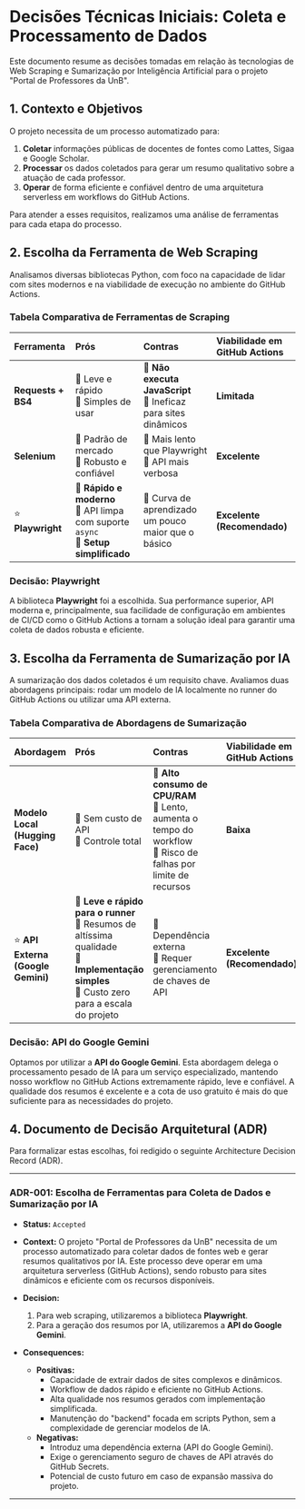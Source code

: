 # Decisões Técnicas Iniciais: Coleta e Processamento de Dados

Este documento resume as decisões tomadas em relação às tecnologias de Web Scraping e Sumarização por Inteligência Artificial para o projeto "Portal de Professores da UnB".

## 1. Contexto e Objetivos

O projeto necessita de um processo automatizado para:
1.  **Coletar** informações públicas de docentes de fontes como Lattes, Sigaa e Google Scholar.
2.  **Processar** os dados coletados para gerar um resumo qualitativo sobre a atuação de cada professor.
3.  **Operar** de forma eficiente e confiável dentro de uma arquitetura serverless em workflows do GitHub Actions.

Para atender a esses requisitos, realizamos uma análise de ferramentas para cada etapa do processo.

## 2. Escolha da Ferramenta de Web Scraping

Analisamos diversas bibliotecas Python, com foco na capacidade de lidar com sites modernos e na viabilidade de execução no ambiente do GitHub Actions.

### Tabela Comparativa de Ferramentas de Scraping

| Ferramenta | Prós | Contras | Viabilidade em GitHub Actions |
| :--- | :--- | :--- | :--- |
| **Requests + BS4** | 🔹 Leve e rápido<br>🔹 Simples de usar | 🔸 **Não executa JavaScript**<br>🔸 Ineficaz para sites dinâmicos | **Limitada** |
| **Selenium** | 🔹 Padrão de mercado<br>🔹 Robusto e confiável | 🔸 Mais lento que Playwright<br>🔸 API mais verbosa | **Excelente** |
| ⭐ **Playwright** | 🔹 **Rápido e moderno**<br>🔹 API limpa com suporte `async`<br>🔹 **Setup simplificado** | 🔸 Curva de aprendizado um pouco maior que o básico | **Excelente (Recomendado)** |

### Decisão: Playwright

A biblioteca **Playwright** foi a escolhida. Sua performance superior, API moderna e, principalmente, sua facilidade de configuração em ambientes de CI/CD como o GitHub Actions a tornam a solução ideal para garantir uma coleta de dados robusta e eficiente.

## 3. Escolha da Ferramenta de Sumarização por IA

A sumarização dos dados coletados é um requisito chave. Avaliamos duas abordagens principais: rodar um modelo de IA localmente no runner do GitHub Actions ou utilizar uma API externa.

### Tabela Comparativa de Abordagens de Sumarização

| Abordagem | Prós | Contras | Viabilidade em GitHub Actions |
| :--- | :--- | :--- | :--- |
| **Modelo Local (Hugging Face)** | 🔹 Sem custo de API<br>🔹 Controle total | 🔸 **Alto consumo de CPU/RAM**<br>🔸 Lento, aumenta o tempo do workflow<br>🔸 Risco de falhas por limite de recursos | **Baixa** |
| ⭐ **API Externa (Google Gemini)** | 🔹 **Leve e rápido para o runner**<br>🔹 Resumos de altíssima qualidade<br>🔹 **Implementação simples**<br>🔹 Custo zero para a escala do projeto | 🔸 Dependência externa<br>🔸 Requer gerenciamento de chaves de API | **Excelente (Recomendado)** |

### Decisão: API do Google Gemini

Optamos por utilizar a **API do Google Gemini**. Esta abordagem delega o processamento pesado de IA para um serviço especializado, mantendo nosso workflow no GitHub Actions extremamente rápido, leve e confiável. A qualidade dos resumos é excelente e a cota de uso gratuito é mais do que suficiente para as necessidades do projeto.

## 4. Documento de Decisão Arquitetural (ADR)

Para formalizar estas escolhas, foi redigido o seguinte Architecture Decision Record (ADR).

---

### ADR-001: Escolha de Ferramentas para Coleta de Dados e Sumarização por IA

* **Status:** `Accepted`

* **Context:** O projeto "Portal de Professores da UnB" necessita de um processo automatizado para coletar dados de fontes web e gerar resumos qualitativos por IA. Este processo deve operar em uma arquitetura serverless (GitHub Actions), sendo robusto para sites dinâmicos e eficiente com os recursos disponíveis.

* **Decision:**
    1.  Para web scraping, utilizaremos a biblioteca **Playwright**.
    2.  Para a geração dos resumos por IA, utilizaremos a **API do Google Gemini**.

* **Consequences:**
    * **Positivas:**
        * Capacidade de extrair dados de sites complexos e dinâmicos.
        * Workflow de dados rápido e eficiente no GitHub Actions.
        * Alta qualidade nos resumos gerados com implementação simplificada.
        * Manutenção do "backend" focada em scripts Python, sem a complexidade de gerenciar modelos de IA.
    * **Negativas:**
        * Introduz uma dependência externa (API do Google Gemini).
        * Exige o gerenciamento seguro de chaves de API através do GitHub Secrets.
        * Potencial de custo futuro em caso de expansão massiva do projeto.

---
